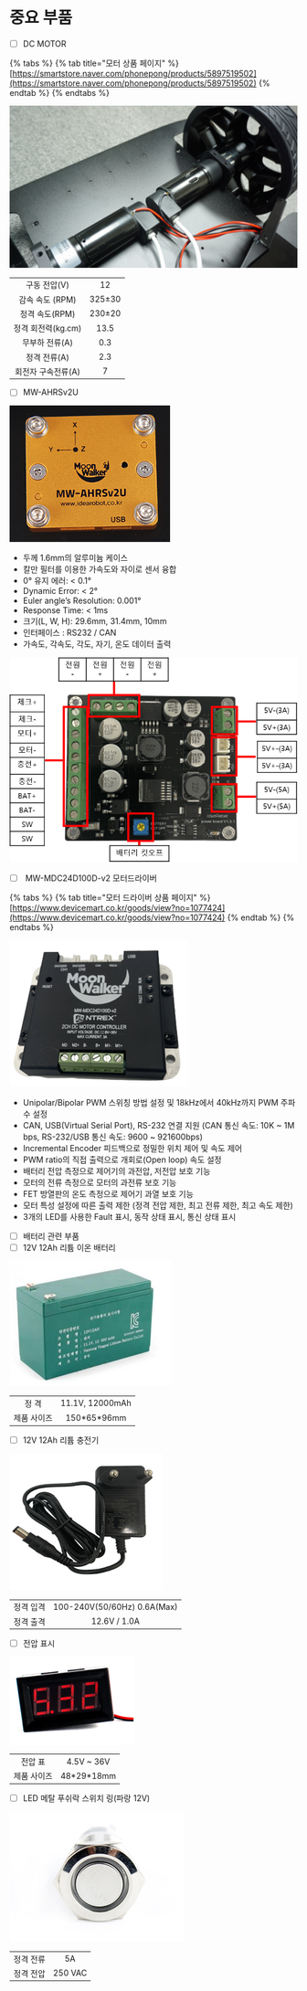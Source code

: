 # 중요 부품

* [ ] DC MOTOR

{% tabs %}
{% tab title="모터 상품 페이지" %}
[https://smartstore.naver.com/phonepong/products/5897519502](https://smartstore.naver.com/phonepong/products/5897519502)
{% endtab %}
{% endtabs %}

![](../.gitbook/assets/dsc08887.jpg)

|               |        |
| :-----------: | :----: |
|    구동 전압(V)   |   12   |
|  감속 속도 (RPM)  | 325±30 |
|   정격 속도(RPM)  | 230±20 |
| 정격 회전력(kg.cm) |  13.5  |
|   무부하 전류(A)   |   0.3  |
|    정격 전류(A)   |   2.3  |
|  회전자 구속전류(A)  |    7   |



* [ ] MW-AHRSv2U

&#x20;                                                              <img src="../.gitbook/assets/image.png" alt="" data-size="original">

* 두께 1.6mm의 알루미늄 케이스
* 칼만 필터를 이용한 가속도와 자이로 센서 융합
* 0° 유지 에러: < 0.1°
* Dynamic Error: < 2°
* Euler angle’s Resolution: 0.001°
* Response Time: < 1ms
* 크기(L, W, H): 29.6mm, 31.4mm, 10mm
* 인터페이스 : RS232 / CAN
* 가속도, 각속도, 각도, 자기, 온도 데이터 출력

![](../.gitbook/assets/pinmap.png)

* [ ] &#x20;MW-MDC24D100D-v2 모터드라이버

{% tabs %}
{% tab title="모터 드라이버 상품 페이지" %}
[https://www.devicemart.co.kr/goods/view?no=1077424](https://www.devicemart.co.kr/goods/view?no=1077424)
{% endtab %}
{% endtabs %}

![](../.gitbook/assets/008.png)

* Unipolar/Bipolar PWM 스위칭 방법 설정 및 18kHz에서 40kHz까지 PWM 주파수 설정
* CAN, USB(Virtual Serial Port), RS-232 연결 지원 (CAN 통신 속도: 10K \~ 1M bps, RS-232/USB 통신 속도: 9600 \~ 921600bps)
* Incremental Encoder 피드백으로 정밀한 위치 제어 및 속도 제어
* PWM ratio의 직접 출력으로 개회로(Open loop) 속도 설정
* 배터리 전압 측정으로 제어기의 과전압, 저전압 보호 기능
* 모터의 전류 측정으로 모터의 과전류 보호 기능
* FET 방열판의 온도 측정으로 제어기 과열 보호 기능
* 모터 특성 설정에 따른 출력 제한 (정격 전압 제한, 최고 전류 제한, 최고 속도 제한)
* 3개의 LED를 사용한 Fault 표시, 동작 상태 표시, 통신 상태 표시



* [ ] 배터리 관련 부품 &#x20;
* [ ] 12V 12Ah 리튬 이온 배터리

![](../.gitbook/assets/009.png)

|        |                 |
| :----: | :-------------: |
|   정 격  | 11.1V, 12000mAh |
| 제품 사이즈 |  150\*65\*96mm  |



* [ ] 12V 12Ah 리튬 충전기

![](../.gitbook/assets/010.png)

|       |                             |
| :---: | :-------------------------: |
| 정격 입격 | 100-240V(50/60Hz) 0.6A(Max) |
| 정격 출격 |         12.6V / 1.0A        |

* [ ] 전압 표시

![](../.gitbook/assets/011.png)

|        |              |
| :----: | :----------: |
|  전압 표  |  4.5V \~ 36V |
| 제품 사이즈 | 48\*29\*18mm |

* [ ] LED 메탈 푸쉬락 스위치 링(파랑 12V)

![](../.gitbook/assets/012.png)

|        |         |
| :----: | :-----: |
|  정격 전류 |    5A   |
| 정격 전압  | 250 VAC |
